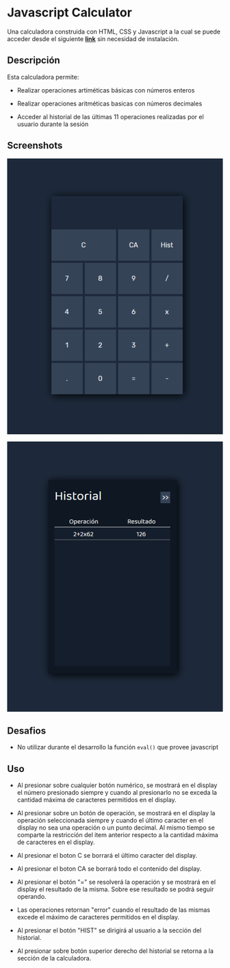 # Javascript Calculator

Una calculadora construida con HTML, CSS y Javascript a la cual se puede acceder desde el siguiente **[link](https://jcozores97.github.io/Calculator/)** sin necesidad de instalación.

## Descripción

Esta calculadora permite:

* Realizar operaciones artiméticas básicas con números enteros

* Realizar operaciones aritméticas basicas con números decimales

* Acceder al historial de las últimas 11 operaciones realizadas por el usuario durante la sesión

## Screenshots

![Imagen de Calculadora ](img/Captura.PNG)

![Imagen de Historial ](img/CapturaHist.PNG)

## Desafios

* No utilizar durante el desarrollo la función ```eval()``` que provee javascript

## Uso

* Al presionar sobre cualquier botón numérico, se mostrará en el display el número presionado siempre y cuando al presionarlo no se exceda la cantidad máxima de caracteres permitidos en el display.

* Al presionar sobre un botón de operación, se mostrará en el display la operación seleccionada siempre y cuando el último caracter en el display no sea una operación o un punto decimal. Al mismo tiempo se comparte la restricción del item anterior respecto a la cantidad máxima de caracteres en el display.

* Al presionar el boton C se borrará el último caracter del display.

* Al presionar el boton CA se borrará todo el contenido del display.

* Al presionar el botón "=" se resolverá la operación y se mostrará en el display el resultado de la misma. Sobre ese resultado se podrá seguir operando.

* Las operaciones retornan "error" cuando el resultado de las mismas excede el máximo de caracteres permitidos en el display.

* Al presionar el botón "HIST" se dirigirá al usuario a la sección del historial.

* Al presionar sobre botón superior derecho del historial se retorna a la sección de la calculadora.